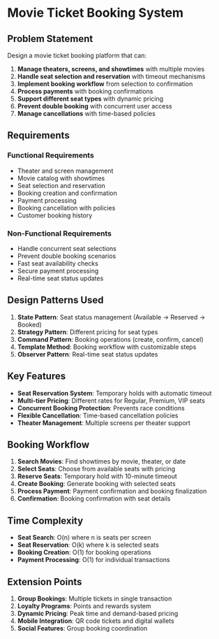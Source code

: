 # Movie Ticket Booking System

## Problem Statement

Design a movie ticket booking platform that can:

1. **Manage theaters, screens, and showtimes** with multiple movies
2. **Handle seat selection and reservation** with timeout mechanisms
3. **Implement booking workflow** from selection to confirmation
4. **Process payments** with booking confirmations
5. **Support different seat types** with dynamic pricing
6. **Prevent double booking** with concurrent user access
7. **Manage cancellations** with time-based policies

## Requirements

### Functional Requirements
- Theater and screen management
- Movie catalog with showtimes
- Seat selection and reservation
- Booking creation and confirmation
- Payment processing
- Booking cancellation with policies
- Customer booking history

### Non-Functional Requirements
- Handle concurrent seat selections
- Prevent double booking scenarios
- Fast seat availability checks
- Secure payment processing
- Real-time seat status updates

## Design Patterns Used

1. **State Pattern**: Seat status management (Available → Reserved → Booked)
2. **Strategy Pattern**: Different pricing for seat types
3. **Command Pattern**: Booking operations (create, confirm, cancel)
4. **Template Method**: Booking workflow with customizable steps
5. **Observer Pattern**: Real-time seat status updates

## Key Features

- **Seat Reservation System**: Temporary holds with automatic timeout
- **Multi-tier Pricing**: Different rates for Regular, Premium, VIP seats
- **Concurrent Booking Protection**: Prevents race conditions
- **Flexible Cancellation**: Time-based cancellation policies
- **Theater Management**: Multiple screens per theater support

## Booking Workflow

1. **Search Movies**: Find showtimes by movie, theater, or date
2. **Select Seats**: Choose from available seats with pricing
3. **Reserve Seats**: Temporary hold with 10-minute timeout
4. **Create Booking**: Generate booking with selected seats
5. **Process Payment**: Payment confirmation and booking finalization
6. **Confirmation**: Booking confirmation with seat details

## Time Complexity

- **Seat Search**: O(n) where n is seats per screen
- **Seat Reservation**: O(k) where k is selected seats
- **Booking Creation**: O(1) for booking operations
- **Payment Processing**: O(1) for individual transactions

## Extension Points

1. **Group Bookings**: Multiple tickets in single transaction
2. **Loyalty Programs**: Points and rewards system
3. **Dynamic Pricing**: Peak time and demand-based pricing
4. **Mobile Integration**: QR code tickets and digital wallets
5. **Social Features**: Group booking coordination